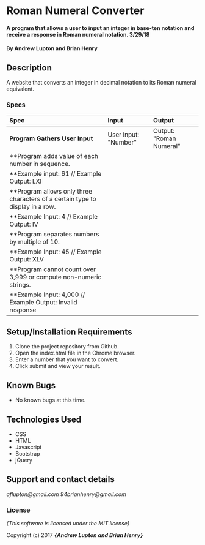 # Roman Numeral Converter

#### A program that allows a user to input an integer in base-ten notation and receive a response in Roman numeral notation. 3/29/18

#### By **Andrew Lupton and Brian Henry**

## Description

A website that converts an integer in decimal notation to its Roman numeral equivalent.


### Specs
| Spec | Input | Output |
| :-------------     | :------------- | :------------- |
| **Program Gathers User Input** | User input: "Number" | Output: "Roman Numeral" |
| **Program adds value of each number in sequence. |
| **Example input: 61 // Example Output: LXI |
| **Program allows only three characters of a certain type to display in a row. |
| **Example Input: 4 // Example Output: IV |
| **Program separates numbers by multiple of 10. |
| **Example Input: 45 // Example Output: XLV |
| **Program cannot count over 3,999 or compute non-numeric strings. |
| **Example Input: 4,000 // Example Output: Invalid response |

## Setup/Installation Requirements

1. Clone the project repository from Github.
2. Open the index.html file in the Chrome browser.
4. Enter a number that you want to convert.
5. Click submit and view your result.

## Known Bugs
* No known bugs at this time.

## Technologies Used
* CSS
* HTML
* Javascript
* Bootstrap
* jQuery

## Support and contact details

_aflupton@gmail.com_
_94brianhenry@gmail.com_

### License

*{This software is licensed under the MIT license}*

Copyright (c) 2017 **_{Andrew Lupton and Brian Henry}_**
